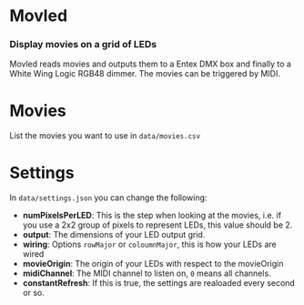 # Movled
### Display movies on a grid of LEDs

Movled reads movies and outputs them to a Entex DMX box and finally to a White Wing Logic RGB48 dimmer. The movies can be triggered by MIDI.

# Movies

List the movies you want to use in `data/movies.csv`

# Settings

In `data/settings.json` you can change the following:

- **numPixelsPerLED**: This is the step when looking at the movies, i.e. if you use a 2x2 group of pixels to represent LEDs, this value should be 2.
- **output**: The dimensions of your LED output grid.
- **wiring**: Options `rowMajor` or `coloumnMajor`, this is how your LEDs are wired
- **movieOrigin**: The origin of your LEDs with respect to the movieOrigin
- **midiChannel**: The MIDI channel to listen on, `0` means all channels.
- **constantRefresh**: If this is true, the settings are realoaded every second or so.
